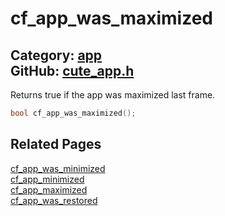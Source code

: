 # cf_app_was_maximized

Category: [app](https://github.com/RandyGaul/cute_framework/blob/master/docs/api_reference?id=app)  
GitHub: [cute_app.h](https://github.com/RandyGaul/cute_framework/blob/master/include/cute_app.h)  
---

Returns true if the app was maximized last frame.

```cpp
bool cf_app_was_maximized();
```

## Related Pages

[cf_app_was_minimized](https://github.com/RandyGaul/cute_framework/blob/master/docs/app/cf_app_was_minimized.md)  
[cf_app_minimized](https://github.com/RandyGaul/cute_framework/blob/master/docs/app/cf_app_minimized.md)  
[cf_app_maximized](https://github.com/RandyGaul/cute_framework/blob/master/docs/app/cf_app_maximized.md)  
[cf_app_was_restored](https://github.com/RandyGaul/cute_framework/blob/master/docs/app/cf_app_was_restored.md)  
